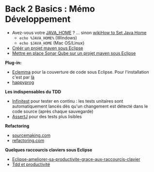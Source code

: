 # Back 2 Basics : Mémo Développement
<!-- => retour à la ligne, 2 espaces .... -->


* Avez-vous votre [JAVA_HOME](https://docs.oracle.com/cd/E19182-01/820-7851/inst_cli_jdk_javahome_t/) ? ... sinon [wikiHow to Set Java Home](http://www.wikihow.com/Set-Java-Home)
	*	`echo %JAVA_HOME%` (Windows) 
	*	`echo $JAVA_HOME`  (Mac OS/Linux)
* [Créér un projet maven sous Eclipse](CreerProjetMavenEclipse.md)
* [Mettre en place Sonar Qube sur un projet maven sous Eclipse](https://github.com/iblasquez/tutoriel_SonarQube)
 
**Plug-in:**  

* [Eclemma](http://eclemma.org/) pour la couverture de code sous Eclipse. Pour l'installation c'est par [là](http://eclemma.org/installation.html)  
* [happyprog](http://www.happyprog.com)


**Les indispensables du TDD** 
 
* [Infinitest](https://infinitest.github.io/) pour tester en continu : les tests unitaires sont automatiquement lancés dès qu'un changement est détecté dans le code source (après chaque sauvegarde)
* [AssertJ](http://joel-costigliola.github.io/assertj/) pour des tests plus lisibles  


**Refactoring** 
 
* [sourcemaking.com](https://sourcemaking.com)  
* [refactoring.com](http://refactoring.com)


**Quelques raccourcis claviers sous Eclipse**  

* [Eclipse-ameliorer-sa-productivite-grace-aux-raccourcis-clavier](http://blog.ippon.fr/2011/10/03/eclipse-ameliorer-sa-productivite-grace-aux-raccourcis-clavier/)  
* [Tdd et productivité](http://blog.xebia.fr/2010/11/03/tdd-et-productivite/)





